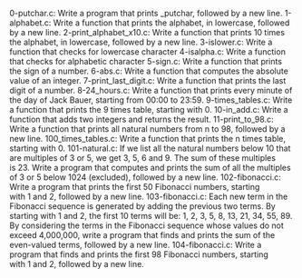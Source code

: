 0-putchar.c: Write a program that prints _putchar, followed by a new line.
1-alphabet.c: Write a function that prints the alphabet, in lowercase, followed by a new line.
2-print_alphabet_x10.c: Write a function that prints 10 times the alphabet, in lowercase, followed by a new line.
3-islower.c: Write a function that checks for lowercase character
4-isalpha.c: Write a function that checks for alphabetic character
5-sign.c: Write a function that prints the sign of a number.
6-abs.c: Write a function that computes the absolute value of an integer.
7-print_last_digit.c: Write a function that prints the last digit of a number.
8-24_hours.c: Write a function that prints every minute of the day of Jack Bauer, starting from 00:00 to 23:59.
9-times_tables.c: Write a function that prints the 9 times table, starting with 0.
10-in_add.c: Write a function that adds two integers and returns the result.
11-print_to_98.c: Write a function that prints all natural numbers from n to 98, followed by a new line.
100_times_tables.c: Write a function that prints the n times table, starting with 0.
101-natural.c: If we list all the natural numbers below 10 that are multiples of 3 or 5, we get 3, 5, 6 and 9. The sum of these multiples is 23. Write a program that computes and prints the sum of all the multiples of 3 or 5 below 1024 (excluded), followed by a new line.
102-fibonacci.c: Write a program that prints the first 50 Fibonacci numbers, starting with 1 and 2, followed by a new line.
103-fibonacci.c: Each new term in the Fibonacci sequence is generated by adding the previous two terms. By starting with 1 and 2, the first 10 terms will be: 1, 2, 3, 5, 8, 13, 21, 34, 55, 89. By considering the terms in the Fibonacci sequence whose values do not exceed 4,000,000, write a program that finds and prints the sum of the even-valued terms, followed by a new line.
104-fibonacci.c: Write a program that finds and prints the first 98 Fibonacci numbers, starting with 1 and 2, followed by a new line.
